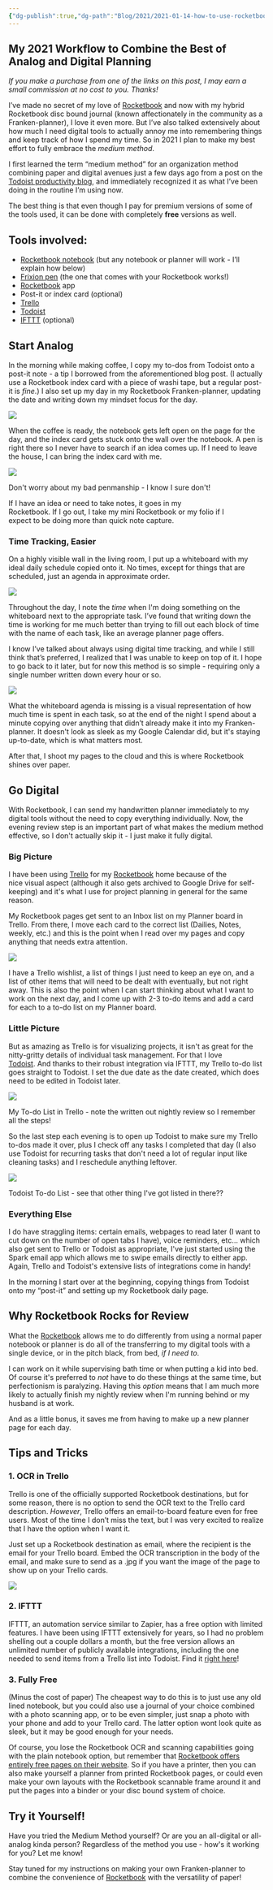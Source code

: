 ```yaml
---
{"dg-publish":true,"dg-path":"Blog/2021/2021-01-14-how-to-use-rocketbook-for-the-medium-method.md","permalink":"/blog/2021/2021-01-14-how-to-use-rocketbook-for-the-medium-method/","title":"Best Practices: Using Rocketbook for the Medium Method","noteIcon":"","created":"","updated":""}
---
```



## My 2021 Workflow to Combine the Best of Analog and Digital Planning

_If you make a purchase from one of the links on this post, I may earn a small commission at no cost to you. Thanks!_

I’ve made no secret of my love of [Rocketbook](https://www.getrocketbook.com/?rfsn=2978562.ea7530&utm_source=affiliate&utm_campaign=2978562) and now with my hybrid Rocketbook disc bound journal (known affectionately in the community as a Franken-planner), I love it even more. But I’ve also talked extensively about how much I need digital tools to actually annoy me into remembering things and keep track of how I spend my time. So in 2021 I plan to make my best effort to fully embrace the _medium method_.

I first learned the term “medium method” for an organization method combining paper and digital avenues just a few days ago from a post on the [Todoist productivity blog](https://todoist.com/productivity-methods/medium-method), and immediately recognized it as what I’ve been doing in the routine I’m using now.

The best thing is that even though I pay for premium versions of some of the tools used, it can be done with completely **free** versions as well.

## Tools involved:

- [Rocketbook notebook](https://www.getrocketbook.com/?rfsn=2978562.ea7530&utm_source=affiliate&utm_campaign=2978562) (but any notebook or planner will work - I’ll explain how below)
- [Frixion pen](?rfsn=2978562.ea7530&utm_source=affiliate&utm_campaign=2978562) (the one that comes with your Rocketbook works!)
- [Rocketbook](https://getrocketbook.com/?rfsn=2978562.ea7530&utm_source=affiliate&utm_campaign=2978562) app
- Post-it or index card (optional)
- [Trello](https://trello.com/laurenreese7/recommend)
- [Todoist](https://todoist.com/r/lauren_reese_eugpzq)
- [IFTTT](http://ifttt.com) (optional)

## Start Analog

In the morning while making coffee, I copy my to-dos from Todoist onto a post-it note - a tip I borrowed from the aforementioned blog post. (I actually use a Rocketbook index card with a piece of washi tape, but a regular post-it is _fine_.) I also set up my day in my Rocketbook Franken-planner, updating the date and writing down my mindset focus for the day.

![](images/Post-it_Power_2021-01-02-1024x571.jpg)

When the coffee is ready, the notebook gets left open on the page for the day, and the index card gets stuck onto the wall over the notebook. A pen is right there so I never have to search if an idea comes up. If I need to leave the house, I can bring the index card with me.

![](https://i2.wp.com/veryveryvary.com/wp-content/uploads/2021/01/role-planning_game_2021-01-04-scaled.jpg?fit=640%2C420&ssl=1)

Don't worry about my bad penmanship - I know I sure don't!

If I have an idea or need to take notes, it goes in my  
Rocketbook. If I go out, I take my mini Rocketbook or my folio if I  
expect to be doing more than quick note capture.

### Time Tracking, Easier

On a highly visible wall in the living room, I put up a whiteboard with my ideal daily schedule copied onto it. No times, except for things that are scheduled, just an agenda in approximate order.

![](images/image-1-798x1024.png)

Throughout the day, I note the _time_ when I'm doing something on the whiteboard next to the appropriate task. I’ve found that writing down the time is working for me much better than trying to fill out each block of time with the name of each task, like an average planner page offers.

I know I’ve talked about always using digital time tracking, and while I still think that’s preferred, I realized that I was unable to keep on top of it. I hope to go back to it later, but for now this method is so simple - requiring only a single number written down every hour or so.

![](images/role-planning_game_2021-01-09-2-324x1024.jpg)

What the whiteboard agenda is missing is a visual representation of how much time is spent in each task, so at the end of the night I spend about a minute copying over anything that didn’t already make it into my Franken-planner. It doesn't look as sleek as my Google Calendar did, but it's staying up-to-date, which is what matters most.

After that, I shoot my pages to the cloud and this is where Rocketbook shines over paper.

## Go Digital

With Rocketbook, I can send my handwritten planner immediately to my digital tools without the need to copy everything individually. Now, the evening review step is an important part of what makes the medium method effective, so I don't actually skip it - I just make it fully digital.

### Big Picture

I have been using [Trello](https://trello.com/laurenreese7/recommend) for my [Rocketbook](https://getrocketbook.com/?rfsn=2978562.ea7530&utm_source=affiliate&utm_campaign=2978562) home because of the  
nice visual aspect (although it also gets archived to Google Drive for self-keeping) and it's what I use for project planning in general for the same reason.

My Rocketbook pages get sent to an Inbox list on my Planner board in  
Trello. From there, I move each card to the correct list (Dailies, Notes, weekly, etc.) and this is the point when I read over my pages and copy anything that needs extra attention.

![](images/blurred-trello.png)

I have a Trello wishlist, a list of things I just need to keep an eye on, and a list of other items that will need to be dealt with eventually, but not right away. This is also the point when I can start thinking about what I want to work on the next day, and I come up with 2-3 to-do items and add a card for each to a to-do list on my Planner board.

### Little Picture

But as amazing as Trello is for visualizing projects, it isn't as great for the nitty-gritty details of individual task management. For that I love  
[Todoist](https://todoist.com/r/lauren_reese_eugpzq). And thanks to their robust integration via IFTTT, my Trello to-do list goes straight to Todoist. I set the due date as the date created, which does need to be edited in Todoist later.

![](images/image.png)

My To-do List in Trello - note the written out nightly review so I remember all the steps!

So the last step each evening is to open up Todoist to make sure my Trello to-dos made it over, plus I check off any tasks I completed that day (I also use Todoist for recurring tasks that don't need a lot of regular input like cleaning tasks) and I reschedule anything leftover.

![](images/image-2.png)

Todoist To-do List - see that other thing I've got listed in there??

### Everything Else

I do have straggling items: certain emails, webpages to read later (I want to cut down on the number of open tabs I have), voice reminders, etc… which also get sent to Trello or Todoist as appropriate, I've just started using the Spark email app which allows me to swipe emails directly to either app. Again, Trello and Todoist's extensive lists of integrations come in handy!

In the morning I start over at the beginning, copying things from Todoist onto my “post-it” and setting up my Rocketbook daily page.

## Why **Rocketbook** Rocks for Review

What the [Rocketbook](https://www.getrocketbook.com/?rfsn=2978562.ea7530&utm_source=affiliate&utm_campaign=2978562) allows me to do differently from using a normal paper notebook or planner is do all of the transferring to my digital tools with a single device, or in the pitch black, from bed, _if I need to_.

I can work on it while supervising bath time or when putting a kid into bed. Of course it's preferred to _not_ have to do these things at the same time, but perfectionism is paralyzing. Having this _option_ means that I am much more likely to actually finish my nightly review when I'm running behind or my husband is at work.

And as a little bonus, it saves me from having to make up a new planner page for each day.

## Tips and Tricks

### 1\. OCR in Trello

Trello is one of the officially supported Rocketbook destinations, but for some reason, there is no option to send the OCR text to the Trello card description. _However_, Trello offers an email-to-board feature even for free users. Most of the time I don’t miss the text, but I was very excited to realize that I have the option when I want it.

Just set up a Rocketbook destination as email, where the recipient is the email for your Trello board. Embed the OCR transcription in the body of the email, and make sure to send as a .jpg if you want the image of the page to show up on your Trello cards.

![](images/screenshot-2021-01-10-at-15.11.47-739x1024.png)

### 2\. IFTTT

IFTTT, an automation service similar to Zapier, has a free option with limited features. I have been using IFTTT extensively for years, so I had no problem shelling out a couple dollars a month, but the free version allows an unlimited number of publicly available integrations, including the one needed to send items from a Trello list into Todoist. Find it [right here](https://ifttt.com/applets/tvWd8VCn)!

### 3\. Fully Free

(Minus the cost of paper) The cheapest way to do this is to just use any old lined notebook, but you could also use a journal of your choice combined with a photo scanning app, or to be even simpler, just snap a photo with your phone and add to your Trello card. The latter option wont look quite as sleek, but it may be good enough for your needs.

Of course, you lose the Rocketbook OCR and scanning capabilities going with the plain notebook option, but remember that [Rocketbook offers entirely free pages on their website](https://getrocketbook.com/pages/rocketbook-for-free). So if you have a printer, then you can also make yourself a planner from printed Rocketbook pages, or could even make your own layouts with the Rocketbook scannable frame around it and put the pages into a binder or your disc bound system of choice.

## Try it Yourself!

Have you tried the Medium Method yourself? Or are you an all-digital or all-analog kinda person? Regardless of the method you use - how's it working for you? Let me know!

Stay tuned for my instructions on making your own Franken-planner to  
combine the convenience of [Rocketbook](https://www.getrocketbook.com/?rfsn=2978562.ea7530&utm_source=affiliate&utm_campaign=2978562) with the versatility of paper!
